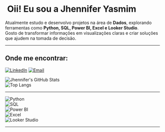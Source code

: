 # ​ Oii! Eu sou a Jhennifer Yasmim

Atualmente estudo e desenvolvo projetos na área de **Dados**, explorando ferramentas como **Python, SQL, Power BI, Excel e Looker Studio**.  
Gosto de transformar informações em visualizações claras e criar soluções que ajudem na tomada de decisão.

---
## ​Onde me encontrar:
[![LinkedIn](https://img.shields.io/badge/-LinkedIn-0A66C2?style=for-the-badge&logo=linkedin&logoColor=white)](www.linkedin.com/in/jhennifer-jovino-762272237)  [![Email](https://img.shields.io/badge/-Email-D14836?style=for-the-badge&logo=gmail&logoColor=white)](mailto:Jhennifer.dev@gmail.com)


![Jhennifer's GitHub Stats](https://github-readme-stats.vercel.app/api?username=Jenjovino&show_icons=true&theme=radical)  
![Top Langs](https://github-readme-stats.vercel.app/api/top-langs/?username=Jenjovino&layout=compact&theme=radical)

---

![Python](https://img.shields.io/badge/-Python-3776AB?style=for-the-badge&logo=python&logoColor=white)  
![SQL](https://img.shields.io/badge/-SQL-336791?style=for-the-badge&logo=postgresql&logoColor=white)  
![Power BI](https://img.shields.io/badge/-Power%20BI-F2C811?style=for-the-badge&logo=powerbi&logoColor=black)  
![Excel](https://img.shields.io/badge/-Excel-217346?style=for-the-badge&logo=microsoft-excel&logoColor=white)  
![Looker Studio](https://img.shields.io/badge/-Looker%20Studio-4285F4?style=for-the-badge&logo=googledatastudio&logoColor=white)

---

